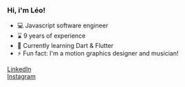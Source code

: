 ### Hi, i'm Léo!

- 💻 Javascript software engineer
- ⌛ 9 years of experience
- 🌱 Currently learning Dart & Flutter
- ⚡ Fun fact: I'm a motion graphics designer and musician!

 [LinkedIn](https://www.linkedin.com/in/leosoares94/)\
 [Instagram](https://instagram.com/leosoares94)

